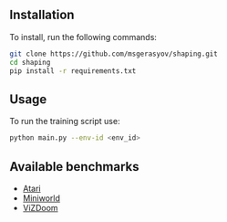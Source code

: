 ## Installation
To install, run the following commands:
```bash
git clone https://github.com/msgerasyov/shaping.git
cd shaping
pip install -r requirements.txt
```
## Usage
To run the training script use:
```bash
python main.py --env-id <env_id>
```
## Available benchmarks
- [Atari](https://gymnasium.farama.org/environments/atari/)
- [Miniworld](https://github.com/Farama-Foundation/Miniworld)
- [ViZDoom](https://github.com/Farama-Foundation/ViZDoom)